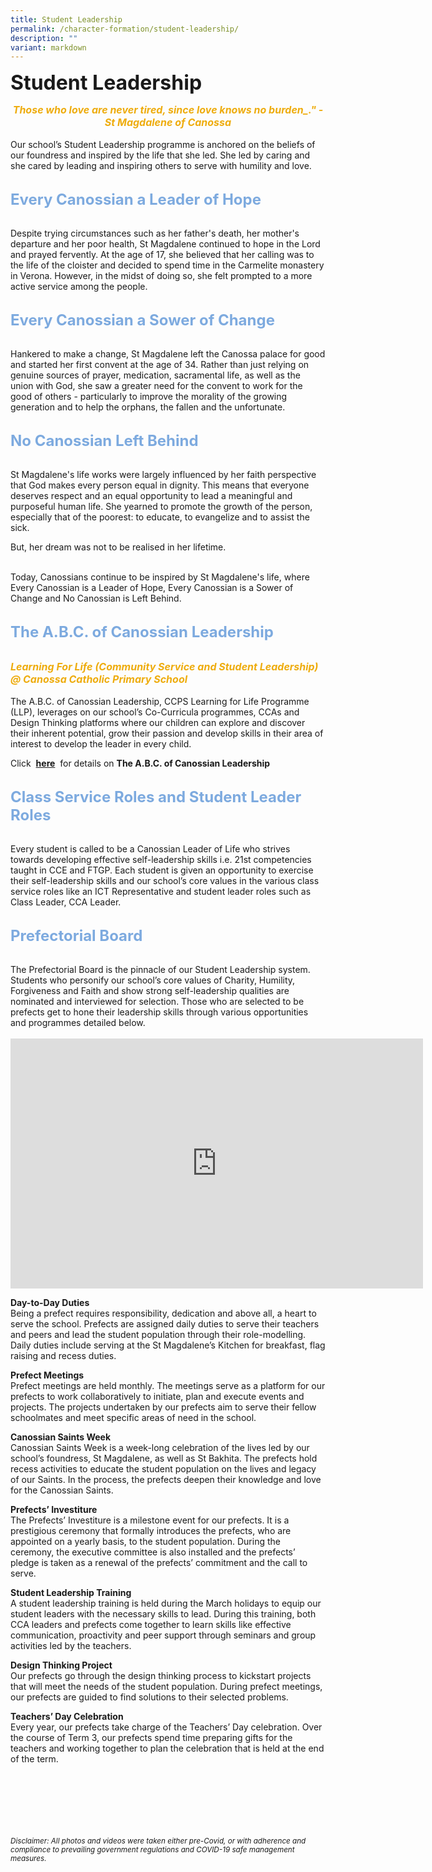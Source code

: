 ```yaml
---
title: Student Leadership
permalink: /character-formation/student-leadership/
description: ""
variant: markdown
---
```

<b><font size="6">Student Leadership</font></b>

<center>
<b><font size="3" color="#eeac0d"><em>Those who love are never tired, since love knows no burden_." - St Magdalene of Canossa</em></font></b>
</center>

<br>
Our school’s Student Leadership programme is anchored on the beliefs of our foundress and inspired by the life that she led. She led by caring and she cared by leading and inspiring others to serve with humility and love.  
<br>
<br>  

<b><font size="5" color="#7daadf">Every Canossian a Leader of Hope</font></b>

<br>  
Despite trying circumstances such as her father's death, her mother's departure and her poor health, St Magdalene continued to hope in the Lord and prayed fervently. At the age of 17, she believed that her calling was to the life of the cloister and decided to spend time in the Carmelite monastery in Verona. However, in the midst of doing so, she felt prompted to a more active service among the people.  
<br>
<br>  

<b><font size="5" color="#7daadf">Every Canossian a Sower of Change</font></b>

<br>
Hankered to make a change, St Magdalene left the Canossa palace for good and started her first convent at the age of 34. Rather than just relying on genuine sources of prayer, medication, sacramental life, as well as the union with God, she saw a greater need for the convent to work for the good of others - particularly to improve the morality of the growing generation and to help the orphans, the fallen and the unfortunate.  
<br>
<br>  

<b><font size="5" color="#7daadf">No Canossian Left Behind</font></b>

<br>  
St Magdalene's life works were largely influenced by her faith perspective that God makes every person equal in dignity. This means that everyone deserves respect and an equal opportunity to lead a meaningful and purposeful human life. She yearned to promote the growth of the person, especially that of the poorest: to educate, to evangelize and to assist the sick.  
<br>

But, her dream was not to be realised in her lifetime.  

<br>
Today, Canossians continue to be inspired by St Magdalene's life, where  
Every Canossian is a Leader of Hope,  
Every Canossian is a Sower of Change and  
No Canossian is Left Behind.  
<br>
<br>  

<b><font size="5" color="#7daadf">The A.B.C. of Canossian Leadership</font></b>

<br>
<b><font size="3" color="#eeac0d"><em>Learning For Life (Community Service and Student Leadership) @ Canossa Catholic Primary School</em></font></b><br><br>
The A.B.C. of Canossian Leadership, CCPS Learning for Life Programme (LLP), leverages on our school’s Co-Curricula programmes, CCAs and Design Thinking platforms where our children can explore and discover their inherent potential, grow their passion and develop skills in their area of interest to develop the leader in every child. 
<br>

Click &nbsp;**[here](https://www.canossacatholicpri.moe.edu.sg/flagship-programmes/pace-at-ccps/)**&nbsp; for details on <b>The A.B.C. of Canossian Leadership</b>
<br>
<br>

<b><font size="5" color="#7daadf">Class Service Roles and Student Leader Roles</font></b>

<br>
Every student is called to be a Canossian Leader of Life who strives towards developing effective self-leadership skills i.e. 21st competencies taught in CCE and FTGP. Each student is given an opportunity to exercise their self-leadership skills and our school’s core values in the various class service roles like an ICT Representative and student leader roles such as Class Leader, CCA Leader.  
<br>
<br>  

<b><font size="5" color="#7daadf">Prefectorial Board</font></b>

<br>
The Prefectorial Board is the pinnacle of our Student Leadership system. Students who personify our school’s core values of Charity, Humility, Forgiveness and Faith and show strong self-leadership qualities are nominated and interviewed for selection. Those who are selected to be prefects get to hone their leadership skills through various opportunities and programmes detailed below.
<br>
<br>
<center>
<iframe allowfullscreen="true" height="400" width="660" frameborder="0" src="https://docs.google.com/presentation/d/e/2PACX-1vR3MVDb6HgO2OcmeLfungwvL-Jrbe8YS9QS51uO_X9Ru-3pt0NC0GYGUuos06Ad7ZI1cehR4LUaKdJZ/embed?start=true&amp;loop=true&amp;delayms=3000"></iframe>
</center>

<b>Day-to-Day Duties</b>
<br>
Being a prefect requires responsibility, dedication and above all, a heart to serve the school. Prefects are assigned daily duties to serve their teachers and peers and lead the student population through their role-modelling. Daily duties include serving at the St Magdalene’s Kitchen for breakfast, flag raising and recess duties.

<b>Prefect Meetings</b>
<br>
Prefect meetings are held monthly. The meetings serve as a platform for our prefects to work collaboratively to initiate, plan and execute events and projects. The projects undertaken by our prefects aim to serve their fellow schoolmates and meet specific areas of need in the school.

<b>Canossian Saints Week</b>
<br>
Canossian Saints Week is a week-long celebration of the lives led by our school’s foundress, St Magdalene, as well as St Bakhita. The prefects hold recess activities to educate the student population on the lives and legacy of our Saints. In the process, the prefects deepen their knowledge and love for the Canossian Saints.

<b>Prefects’ Investiture</b>
<br>
The Prefects’ Investiture is a milestone event for our prefects. It is a prestigious ceremony that formally introduces the prefects, who are appointed on a yearly basis, to the student population. During the ceremony, the executive committee is also installed and the prefects’ pledge is taken as a renewal of the prefects’ commitment and the call to serve.

<b>Student Leadership Training</b>
<br>
A student leadership training is held during the March holidays to equip our student leaders with the necessary skills to lead. During this training, both CCA leaders and prefects come together to learn skills like effective communication, proactivity and peer support through seminars and group activities led by the teachers.    

<b>Design Thinking Project</b>
<br>
Our prefects go through the design thinking process to kickstart projects that will meet the needs of the student population. During prefect meetings, our prefects are guided to find solutions to their selected problems.  

<b>Teachers’ Day Celebration</b>
<br>
Every year, our prefects take charge of the Teachers’ Day celebration. Over the course of Term 3, our prefects spend time preparing gifts for the teachers and working together to plan the celebration that is held at the end of the term.


<br><br><br><br><br><br>
<sup>_Disclaimer: All photos and videos were taken either pre-Covid, or with adherence and compliance to prevailing government regulations and COVID-19 safe management measures._</sup>
